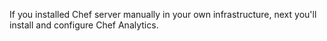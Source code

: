 If you installed Chef server manually in your own infrastructure, next you'll install and configure Chef Analytics.